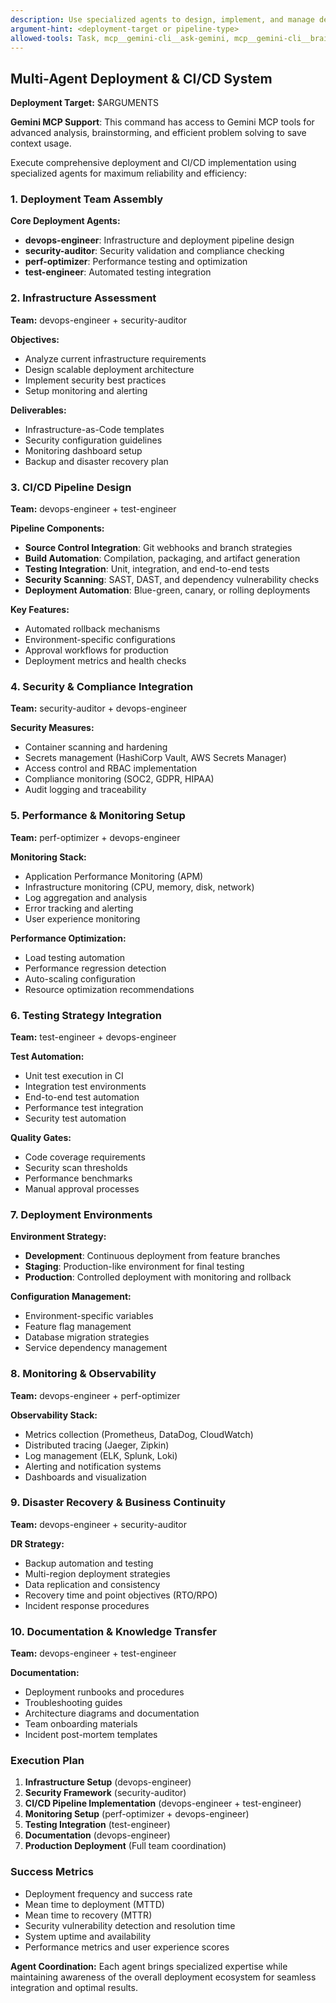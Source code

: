 ```yaml
---
description: Use specialized agents to design, implement, and manage deployment pipelines and CI/CD workflows
argument-hint: <deployment-target or pipeline-type>
allowed-tools: Task, mcp__gemini-cli__ask-gemini, mcp__gemini-cli__brainstorm
---
```


## Multi-Agent Deployment & CI/CD System

**Deployment Target:** $ARGUMENTS

**Gemini MCP Support**: This command has access to Gemini MCP tools for advanced analysis, brainstorming, and efficient problem solving to save context usage.

Execute comprehensive deployment and CI/CD implementation using specialized agents for maximum reliability and efficiency:

### 1. **Deployment Team Assembly**

**Core Deployment Agents:**

- **devops-engineer**: Infrastructure and deployment pipeline design
- **security-auditor**: Security validation and compliance checking
- **perf-optimizer**: Performance testing and optimization
- **test-engineer**: Automated testing integration

### 2. **Infrastructure Assessment**

**Team:** devops-engineer + security-auditor

**Objectives:**

- Analyze current infrastructure requirements
- Design scalable deployment architecture
- Implement security best practices
- Setup monitoring and alerting

**Deliverables:**

- Infrastructure-as-Code templates
- Security configuration guidelines
- Monitoring dashboard setup
- Backup and disaster recovery plan

### 3. **CI/CD Pipeline Design**

**Team:** devops-engineer + test-engineer

**Pipeline Components:**

- **Source Control Integration**: Git webhooks and branch strategies
- **Build Automation**: Compilation, packaging, and artifact generation
- **Testing Integration**: Unit, integration, and end-to-end tests
- **Security Scanning**: SAST, DAST, and dependency vulnerability checks
- **Deployment Automation**: Blue-green, canary, or rolling deployments

**Key Features:**

- Automated rollback mechanisms
- Environment-specific configurations
- Approval workflows for production
- Deployment metrics and health checks

### 4. **Security & Compliance Integration**

**Team:** security-auditor + devops-engineer

**Security Measures:**

- Container scanning and hardening
- Secrets management (HashiCorp Vault, AWS Secrets Manager)
- Access control and RBAC implementation
- Compliance monitoring (SOC2, GDPR, HIPAA)
- Audit logging and traceability

### 5. **Performance & Monitoring Setup**

**Team:** perf-optimizer + devops-engineer

**Monitoring Stack:**

- Application Performance Monitoring (APM)
- Infrastructure monitoring (CPU, memory, disk, network)
- Log aggregation and analysis
- Error tracking and alerting
- User experience monitoring

**Performance Optimization:**

- Load testing automation
- Performance regression detection
- Auto-scaling configuration
- Resource optimization recommendations

### 6. **Testing Strategy Integration**

**Team:** test-engineer + devops-engineer

**Test Automation:**

- Unit test execution in CI
- Integration test environments
- End-to-end test automation
- Performance test integration
- Security test automation

**Quality Gates:**

- Code coverage requirements
- Security scan thresholds
- Performance benchmarks
- Manual approval processes

### 7. **Deployment Environments**

**Environment Strategy:**

- **Development**: Continuous deployment from feature branches
- **Staging**: Production-like environment for final testing
- **Production**: Controlled deployment with monitoring and rollback

**Configuration Management:**

- Environment-specific variables
- Feature flag management
- Database migration strategies
- Service dependency management

### 8. **Monitoring & Observability**

**Team:** devops-engineer + perf-optimizer

**Observability Stack:**

- Metrics collection (Prometheus, DataDog, CloudWatch)
- Distributed tracing (Jaeger, Zipkin)
- Log management (ELK, Splunk, Loki)
- Alerting and notification systems
- Dashboards and visualization

### 9. **Disaster Recovery & Business Continuity**

**Team:** devops-engineer + security-auditor

**DR Strategy:**

- Backup automation and testing
- Multi-region deployment strategies
- Data replication and consistency
- Recovery time and point objectives (RTO/RPO)
- Incident response procedures

### 10. **Documentation & Knowledge Transfer**

**Team:** devops-engineer + test-engineer

**Documentation:**

- Deployment runbooks and procedures
- Troubleshooting guides
- Architecture diagrams and documentation
- Team onboarding materials
- Incident post-mortem templates

### **Execution Plan**

1. **Infrastructure Setup** (devops-engineer)
2. **Security Framework** (security-auditor)
3. **CI/CD Pipeline Implementation** (devops-engineer + test-engineer)
4. **Monitoring Setup** (perf-optimizer + devops-engineer)
5. **Testing Integration** (test-engineer)
6. **Documentation** (devops-engineer)
7. **Production Deployment** (Full team coordination)

### **Success Metrics**

- Deployment frequency and success rate
- Mean time to deployment (MTTD)
- Mean time to recovery (MTTR)
- Security vulnerability detection and resolution time
- System uptime and availability
- Performance metrics and user experience scores

**Agent Coordination:** Each agent brings specialized expertise while maintaining awareness of the overall deployment ecosystem for seamless integration and optimal results.
